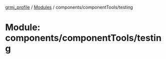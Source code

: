 [grmj_profile](../README.md) / [Modules](../modules.md) / components/componentTools/testing

# Module: components/componentTools/testing
